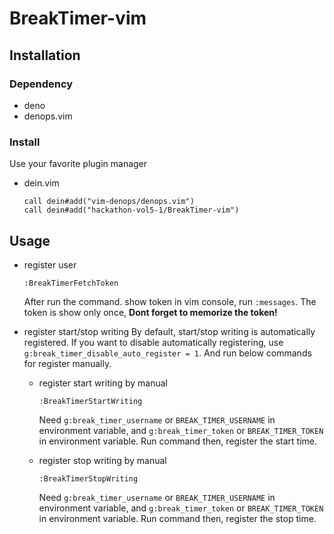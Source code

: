 <!-- # This is a Vaporware yet -->
# BreakTimer-vim

## Installation

### Dependency
- deno
- denops.vim

### Install

Use your favorite plugin manager

- dein.vim
    ```vim
    call dein#add("vim-denops/denops.vim")
    call dein#add("hackathon-vol5-1/BreakTimer-vim")
    ```

## Usage

- register user
    ```vim
    :BreakTimerFetchToken
    ```
    After run the command. show token in vim console, run `:messages`.
    The token is show only once, **Dont forget to memorize the token!**

- register start/stop writing
    By default, start/stop writing is automatically registered.
    If you want to disable automatically registering, use `g:break_timer_disable_auto_register = 1`.
    And run below commands for register manually.

    - register start writing by manual
        ```vim
        :BreakTimerStartWriting
        ```
        Need `g:break_timer_username` or `BREAK_TIMER_USERNAME` in environment variable, and `g:break_timer_token` or `BREAK_TIMER_TOKEN` in environment variable. 
        Run command then, register the start time.

    - register stop writing by manual
        ```vim
        :BreakTimerStopWriting
        ```
        Need `g:break_timer_username` or `BREAK_TIMER_USERNAME` in environment variable, and `g:break_timer_token` or `BREAK_TIMER_TOKEN` in environment variable. 
        Run command then, register the stop time.

